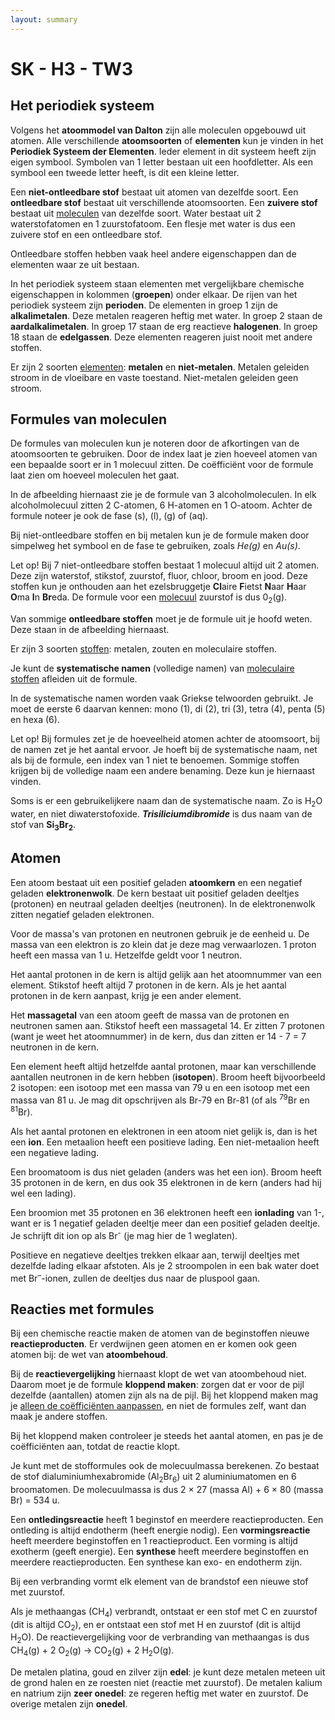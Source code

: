 ```yaml
---
layout: summary
---
```


# SK - H3 - TW3

## Het periodiek systeem

Volgens het **atoommodel van Dalton** zijn alle moleculen opgebouwd uit atomen. Alle verschillende **atoomsoorten** of **elementen** kun je vinden in het **Periodiek Systeem der Elementen**. Ieder element in dit systeem heeft zijn eigen symbool. Symbolen van 1 letter bestaan uit een hoofdletter. Als een symbool een tweede letter heeft, is dit een kleine letter.

Een **niet-ontleedbare stof** bestaat uit atomen van dezelfde soort. Een **ontleedbare stof** bestaat uit verschillende atoomsoorten. Een **zuivere stof** bestaat uit <u>moleculen</u> van dezelfde soort. Water bestaat uit 2 waterstofatomen en 1 zuurstofatoom. Een flesje met water is dus een zuivere stof en een ontleedbare stof.

Ontleedbare stoffen hebben vaak heel andere eigenschappen dan de elementen waar ze uit bestaan.

In het periodiek systeem staan elementen met vergelijkbare chemische eigenschappen in kolommen (**groepen**) onder elkaar. De rijen van het periodiek systeem zijn **perioden**. De elementen in groep 1 zijn de **alkalimetalen**. Deze metalen reageren heftig met water. In groep 2 staan de **aardalkalimetalen**. In groep 17 staan de erg reactieve **halogenen**. In groep 18 staan de **edelgassen**. Deze elementen reageren juist nooit met andere stoffen.

Er zijn 2 soorten <u>elementen</u>: **metalen** en **niet-metalen**. Metalen geleiden stroom in de vloeibare en vaste toestand. Niet-metalen geleiden geen stroom.

## Formules van moleculen

De formules van moleculen kun je noteren door de afkortingen van de atoomsoorten te gebruiken. Door de index laat je zien hoeveel atomen van een bepaalde soort er in 1 molecuul zitten. De coëfficiënt voor de formule laat zien om hoeveel moleculen het gaat.

In de afbeelding hiernaast zie je de formule van 3 alcoholmoleculen. In elk alcoholmolecuul zitten 2 C-atomen, 6 H-atomen en 1 O-atoom. Achter de formule noteer je ook de fase (s), (l), (g) of (aq).

Bij niet-ontleedbare stoffen en bij metalen kun je de formule maken door simpelweg het symbool en de fase te gebruiken, zoals *He(g)* en *Au(s)*.

Let op! Bij 7 niet-ontleedbare stoffen bestaat 1 molecuul altijd uit 2 atomen. Deze zijn waterstof, stikstof, zuurstof, fluor, chloor, broom en jood. Deze stoffen kun je onthouden aan het ezelsbruggetje **Cl**aire **F**ietst **N**aar **H**aar **O**ma **I**n **Br**eda. De formule voor een <u>molecuul</u> zuurstof is dus 0<sub>2</sub>(g).

Van sommige **ontleedbare stoffen** moet je de formule uit je hoofd weten. Deze staan in de afbeelding hiernaast.

Er zijn 3 soorten <u>stoffen</u>: metalen, zouten en moleculaire stoffen.

Je kunt de **systematische namen** (volledige namen) van <u>moleculaire stoffen</u> afleiden uit de formule.

In de systematische namen worden vaak Griekse telwoorden gebruikt. Je moet de eerste 6 daarvan kennen: mono (1), di (2), tri (3), tetra (4), penta (5) en hexa (6).

Let op! Bij formules zet je de hoeveelheid atomen achter de atoomsoort, bij de namen zet je het aantal ervoor. Je hoeft bij de systematische naam, net als bij de formule, een index van 1 niet te benoemen. Sommige stoffen krijgen bij de volledige naam een andere benaming. Deze kun je hiernaast vinden.

Soms is er een gebruikelijkere naam dan de systematische naam. Zo is H<sub>2</sub>O water, en niet diwaterstofoxide. ***Trisiliciumdibromide*** is dus naam van de stof van **Si<sub>3</sub>Br<sub>2</sub>**.

## Atomen

Een atoom bestaat uit een positief geladen **atoomkern** en een negatief geladen **elektronenwolk**. De kern bestaat uit positief geladen deeltjes (protonen) en neutraal geladen deeltjes (neutronen). In de elektronenwolk zitten negatief geladen elektronen.

Voor de massa's van protonen en neutronen gebruik je de eenheid u. De massa van een elektron is zo klein dat je deze mag verwaarlozen. 1 proton heeft een massa van 1 u. Hetzelfde geldt voor 1 neutron.

Het aantal protonen in de kern is altijd gelijk aan het atoomnummer van een element. Stikstof heeft altijd 7 protonen in de kern. Als je het aantal protonen in de kern aanpast, krijg je een ander element.

Het **massagetal** van een atoom geeft de massa van de protonen en neutronen samen aan. Stikstof heeft een massagetal 14. Er zitten 7 protonen (want je weet het atoomnummer) in de kern, dus dan zitten er 14 - 7 = 7 neutronen in de kern.

Een element heeft altijd hetzelfde aantal protonen, maar kan verschillende aantallen neutronen in de kern hebben (**isotopen**). Broom heeft bijvoorbeeld 2 isotopen: een isotoop met een massa van 79 u en een isotoop met een massa van 81 u. Je mag dit opschrijven als Br-79 en Br-81 (of als <sup>79</sup>Br en <sup>81</sup>Br).

Als het aantal protonen en elektronen in een atoom niet gelijk is, dan is het een **ion**. Een metaalion heeft een positieve lading. Een niet-metaalion heeft een negatieve lading.

Een broomatoom is dus niet geladen (anders was het een ion). Broom heeft 35 protonen in de kern, en dus ook 35 elektronen in de kern (anders had hij wel een lading).

Een broomion met 35 protonen en 36 elektronen heeft een **ionlading** van 1-, want er is 1 negatief geladen deeltje meer dan een positief geladen deeltje. Je schrijft dit ion op als Br<sup>-</sup> (je mag hier de 1 weglaten).

Positieve en negatieve deeltjes trekken elkaar aan, terwijl deeltjes met dezelfde lading elkaar afstoten. Als je 2 stroompolen in een bak water doet met Br<sup>–</sup>-ionen, zullen de deeltjes dus naar de pluspool gaan.

## Reacties met formules

Bij een chemische reactie maken de atomen van de beginstoffen nieuwe **reactieproducten**. Er verdwijnen geen atomen en er komen ook geen atomen bij: de wet van **atoombehoud**.

Bij de **reactievergelijking** hiernaast klopt de wet van atoombehoud niet. Daarom moet je de formule **kloppend maken**: zorgen dat er voor de pijl dezelfde (aantallen) atomen zijn als na de pijl. Bij het kloppend maken mag je <u>alleen de coëfficiënten aanpassen</u>, en niet de formules zelf, want dan maak je andere stoffen.

Bij het kloppend maken controleer je steeds het aantal atomen, en pas je de coëfficiënten aan, totdat de reactie klopt.

Je kunt met de stofformules ook de molecuulmassa berekenen. Zo bestaat de stof dialuminiumhexabromide (Al<sub>2</sub>Br<sub>6</sub>) uit 2 aluminiumatomen en 6 broomatomen. De molecuulmassa is dus 2 × 27 (massa Al) + 6 × 80 (massa Br) = 534 u.

Een **ontledingsreactie** heeft 1 beginstof en meerdere reactieproducten. Een ontleding is altijd endotherm (heeft energie nodig). Een **vormingsreactie** heeft meerdere beginstoffen en 1 reactieproduct. Een vorming is altijd exotherm (geeft energie). Een **synthese** heeft meerdere beginstoffen en meerdere reactieproducten. Een synthese kan exo- en endotherm zijn.

Bij een verbranding vormt elk element van de brandstof een nieuwe stof met zuurstof.

Als je methaangas (CH<sub>4</sub>) verbrandt, ontstaat er een stof met C en zuurstof (dit is altijd CO<sub>2</sub>), en er ontstaat een stof met H en zuurstof (dit is altijd H<sub>2</sub>O). De reactievergelijking voor de verbranding van methaangas is dus CH<sub>4</sub>(g) + 2 O<sub>2</sub>(g) → CO<sub>2</sub>(g) + 2 H<sub>2</sub>O(g).

De metalen platina, goud en zilver zijn **edel**: je kunt deze metalen meteen uit de grond halen en ze roesten niet (reactie met zuurstof). De metalen kalium en natrium zijn **zeer onedel**: ze regeren heftig met water en zuurstof. De overige metalen zijn **onedel**.
